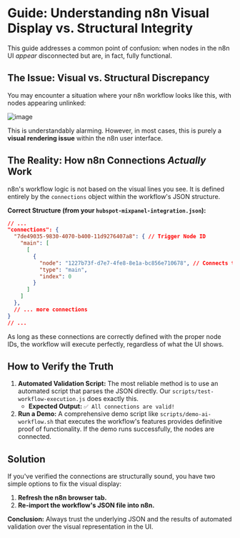 # Guide: Understanding n8n Visual Display vs. Structural Integrity

This guide addresses a common point of confusion: when nodes in the n8n UI *appear* disconnected but are, in fact, fully functional.

## The Issue: Visual vs. Structural Discrepancy

You may encounter a situation where your n8n workflow looks like this, with nodes appearing unlinked:

![image](https://i.imgur.com/GscxXpA.png)

This is understandably alarming. However, in most cases, this is purely a **visual rendering issue** within the n8n user interface.

## The Reality: How n8n Connections *Actually* Work

n8n's workflow logic is not based on the visual lines you see. It is defined entirely by the `connections` object within the workflow's JSON structure.

**Correct Structure (from your `hubspot-mixpanel-integration.json`):**
```json
// ...
"connections": {
  "7de49035-9830-4070-b400-11d9276407a8": { // Trigger Node ID
    "main": [
      [
        {
          "node": "1227b73f-d7e7-4fe8-8e1a-bc856e710678", // Connects to Workflow Config Node
          "type": "main",
          "index": 0
        }
      ]
    ]
  },
  // ... more connections
}
// ...
```
As long as these connections are correctly defined with the proper node IDs, the workflow will execute perfectly, regardless of what the UI shows.

## How to Verify the Truth

1.  **Automated Validation Script:** The most reliable method is to use an automated script that parses the JSON directly. Our `scripts/test-workflow-execution.js` does exactly this.
    -   **Expected Output:** `✅ All connections are valid!`
2.  **Run a Demo:** A comprehensive demo script like `scripts/demo-ai-workflow.sh` that executes the workflow's features provides definitive proof of functionality. If the demo runs successfully, the nodes are connected.

## Solution

If you've verified the connections are structurally sound, you have two simple options to fix the visual display:

1.  **Refresh the n8n browser tab.**
2.  **Re-import the workflow's JSON file into n8n.**

**Conclusion:** Always trust the underlying JSON and the results of automated validation over the visual representation in the UI. 